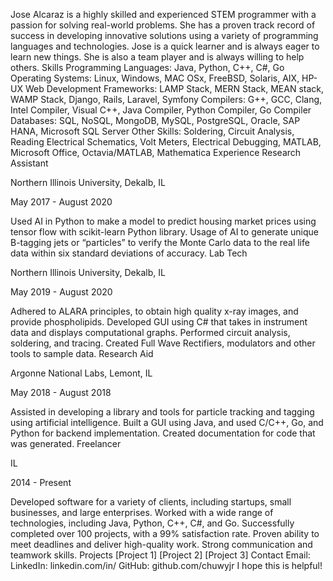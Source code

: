 Jose Alcaraz is a highly skilled and experienced STEM programmer with a passion for solving real-world problems. She has a proven track record of success in developing innovative solutions using a variety of programming languages and technologies. Jose is a quick learner and is always eager to learn new things. She is also a team player and is always willing to help others.
Skills
Programming Languages: Java, Python, C++, C#, Go
Operating Systems: Linux, Windows, MAC OSx, FreeBSD, Solaris, AIX, HP-UX
Web Development Frameworks: LAMP Stack, MERN Stack, MEAN stack, WAMP Stack, Django, Rails, Laravel, Symfony
Compilers: G++, GCC, Clang, Intel Compiler, Visual C++, Java Compiler, Python Compiler, Go Compiler
Databases: SQL, NoSQL, MongoDB, MySQL, PostgreSQL, Oracle, SAP HANA, Microsoft SQL Server
Other Skills: Soldering, Circuit Analysis, Reading Electrical Schematics, Volt Meters, Electrical Debugging, MATLAB, Microsoft Office, Octavia/MATLAB, Mathematica
Experience
Research Assistant


Northern Illinois University, Dekalb, IL


May 2017 - August 2020


Used AI in Python to make a model to predict housing market prices using tensor flow with scikit-learn Python library.
Usage of AI to generate unique B-tagging jets or “particles” to verify the Monte Carlo data to the real life data within six standard deviations of accuracy.
Lab Tech


Northern Illinois University, Dekalb, IL


May 2019 - August 2020


Adhered to ALARA principles, to obtain high quality x-ray images, and provide phospholipids.
Developed GUI using C# that takes in instrument data and displays computational graphs.
Performed circuit analysis, soldering, and tracing. Created Full Wave Rectifiers, modulators and other tools to sample data.
Research Aid


Argonne National Labs, Lemont, IL


May 2018 - August 2018


Assisted in developing a library and tools for particle tracking and tagging using artificial intelligence.
Built a GUI using Java, and used C/C++, Go, and Python for backend implementation.
Created documentation for code that was generated.
Freelancer


IL


2014 - Present


Developed software for a variety of clients, including startups, small businesses, and large enterprises.
Worked with a wide range of technologies, including Java, Python, C++, C#, and Go.
Successfully completed over 100 projects, with a 99% satisfaction rate.
Proven ability to meet deadlines and deliver high-quality work.
Strong communication and teamwork skills.
Projects
[Project 1]
[Project 2]
[Project 3]
Contact
Email: 
LinkedIn: linkedin.com/in/
GitHub: github.com/chuwyjr
I hope this is helpful!

